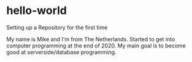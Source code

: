 # hello-world
Setting up a Repository for the first time

My name is Mike and I'm from The Netherlands. 
Started to get into computer programming at the end of 2020.
My main goal is to become good at serverside/database programming.
